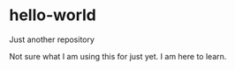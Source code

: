 # hello-world
Just another repository

Not sure what I am using this for just yet. I am here to learn.
